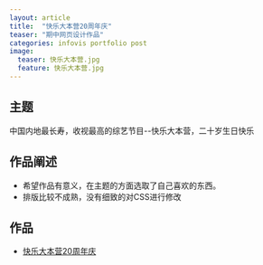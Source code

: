 ```yaml
---
layout: article
title:  "快乐大本营20周年庆"
teaser: "期中网页设计作品"
categories: infovis portfolio post
image:
  teaser: 快乐大本营.jpg
  feature: 快乐大本营.jpg
---
```



## 主题
中国内地最长寿，收视最高的综艺节目--快乐大本营，二十岁生日快乐

## 作品阐述

- 希望作品有意义，在主题的方面选取了自己喜欢的东西。
- 排版比较不成熟，没有细致的对CSS进行修改

## 作品

- <a href="https://Yin926.github.io/portfolio/webwork/index.html" target="_blank">快乐大本营20周年庆</a>
